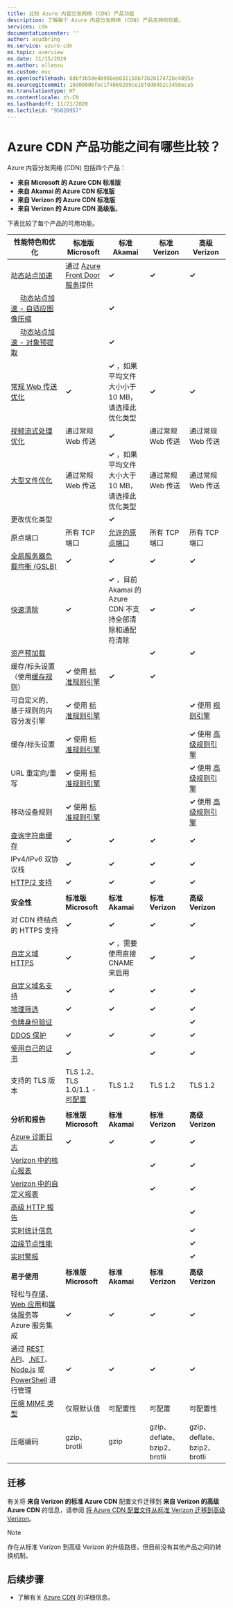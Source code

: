 ```yaml
---
title: 比较 Azure 内容分发网络 (CDN) 产品功能
description: 了解每个 Azure 内容分发网络 (CDN) 产品支持的功能。
services: cdn
documentationcenter: ''
author: asudbring
ms.service: azure-cdn
ms.topic: overview
ms.date: 11/15/2019
ms.author: allensu
ms.custom: mvc
ms.openlocfilehash: 8dbf3b5de4b908eb831158b73b2b17472bc4895e
ms.sourcegitcommit: 10d00006fec1f4b69289ce18fdd0452c3458eca5
ms.translationtype: HT
ms.contentlocale: zh-CN
ms.lasthandoff: 11/21/2020
ms.locfileid: "95020957"
---
```

# <a name="what-are-the-comparisons-between-azure-cdn-product-features"></a>Azure CDN 产品功能之间有哪些比较？

Azure 内容分发网络 (CDN) 包括四个产品： 

* **来自 Microsoft 的 Azure CDN 标准版**
* **来自 Akamai 的 Azure CDN 标准版**
* **来自 Verizon 的 Azure CDN 标准版**
* **来自 Verizon 的 Azure CDN 高级版**。 

下表比较了每个产品的可用功能。

| **性能特色和优化** | **标准版 Microsoft** | **标准 Akamai** | **标准 Verizon** | **高级 Verizon** |
| --- | --- | --- | --- | --- |
| [动态站点加速](./cdn-dynamic-site-acceleration.md)  | 通过 [Azure Front Door 服务](../frontdoor/front-door-overview.md)提供 | **&#x2713;**  | **&#x2713;** | **&#x2713;** |
| &nbsp;&nbsp;&nbsp;&nbsp;&nbsp;[动态站点加速 - 自适应图像压缩](./cdn-dynamic-site-acceleration.md#adaptive-image-compression-azure-cdn-from-akamai-only)  |  | **&#x2713;**  |  |  |
| &nbsp;&nbsp;&nbsp;&nbsp;&nbsp;[动态站点加速 - 对象预提取](./cdn-dynamic-site-acceleration.md#object-prefetch-azure-cdn-from-akamai-only)  |  | **&#x2713;**  |  |  |
| [常规 Web 传送优化](./cdn-optimization-overview.md#general-web-delivery)  | **&#x2713;** | **&#x2713;** ，如果平均文件大小小于 10 MB，请选择此优化类型  | **&#x2713;** |  **&#x2713;** |
| [视频流式处理优化](./cdn-media-streaming-optimization.md)  | 通过常规 Web 传送 | **&#x2713;**  | 通过常规 Web 传送 |  通过常规 Web 传送 |
| [大型文件优化](./cdn-large-file-optimization.md)  | 通过常规 Web 传送 | **&#x2713;** ，如果平均文件大小大于 10 MB，请选择此优化类型   | 通过常规 Web 传送 |  通过常规 Web 传送 |
| 更改优化类型 | |**&#x2713;** | | |
| 原点端口 |所有 TCP 端口 |[允许的原点端口](/previous-versions/azure/mt757337(v%3Dazure.100)#allowed-origin-ports) |所有 TCP 端口 |所有 TCP 端口 |
| [全局服务器负载均衡 (GSLB)](../traffic-manager/traffic-manager-load-balancing-azure.md)  | **&#x2713;** |**&#x2713;** |**&#x2713;** |**&#x2713;** |
| [快速清除](cdn-purge-endpoint.md)  | **&#x2713;** |**&#x2713;** ，目前 Akamai 的 Azure CDN 不支持全部清除和通配符清除 |**&#x2713;** |**&#x2713;** |
| [资产预加载](cdn-preload-endpoint.md)  |  | |**&#x2713;** |**&#x2713;** |
| 缓存/标头设置（使用[缓存规则](cdn-caching-rules.md)）  |**&#x2713;** 使用 [标准规则引擎](cdn-standard-rules-engine.md)  |**&#x2713;** |**&#x2713;** | |
| 可自定义的、基于规则的内容分发引擎 |**&#x2713;** 使用 [标准规则引擎](cdn-standard-rules-engine.md)  | | |**&#x2713;** 使用 [规则引擎](./cdn-verizon-premium-rules-engine.md) |
| 缓存/标头设置  |**&#x2713;** 使用 [标准规则引擎](cdn-standard-rules-engine.md) | | |**&#x2713;** 使用 [高级规则引擎](./cdn-verizon-premium-rules-engine.md) |
| URL 重定向/重写 |**&#x2713;** 使用 [标准规则引擎](cdn-standard-rules-engine.md)  | | |**&#x2713;** 使用 [高级规则引擎](./cdn-verizon-premium-rules-engine.md) |
| 移动设备规则  |**&#x2713;** 使用 [标准规则引擎](cdn-standard-rules-engine.md) | | |**&#x2713;** 使用 [高级规则引擎](./cdn-verizon-premium-rules-engine.md) |
| [查询字符串缓存](cdn-query-string.md)  | **&#x2713;** |**&#x2713;** |**&#x2713;** |**&#x2713;** |
| IPv4/IPv6 双协议栈 | **&#x2713;** |**&#x2713;** |**&#x2713;** |**&#x2713;** |
| [HTTP/2 支持](cdn-http2.md)  | **&#x2713;** |**&#x2713;** |**&#x2713;** |**&#x2713;** |
||||
 **安全性** | **标准版 Microsoft** | **标准 Akamai** | **标准 Verizon** | **高级 Verizon** | 
| 对 CDN 终结点的 HTTPS 支持 | **&#x2713;** |**&#x2713;** |**&#x2713;** |**&#x2713;** |
| [自定义域 HTTPS](cdn-custom-ssl.md)  | **&#x2713;** | **&#x2713;** ，需要使用直接 CNAME 来启用 |**&#x2713;** |**&#x2713;** |
| [自定义域名支持](cdn-map-content-to-custom-domain.md)  | **&#x2713;** |**&#x2713;** |**&#x2713;** |**&#x2713;** |
| [地理筛选](cdn-restrict-access-by-country.md)  | **&#x2713;** |**&#x2713;** |**&#x2713;** |**&#x2713;** |
| [令牌身份验证](cdn-token-auth.md)  |  |  |  |**&#x2713;**| 
| [DDOS 保护](https://www.us-cert.gov/ncas/tips/ST04-015)  | **&#x2713;** |**&#x2713;** |**&#x2713;** |**&#x2713;** |
| [使用自己的证书](cdn-custom-ssl.md?tabs=option-2-enable-https-with-your-own-certificate#tlsssl-certificates) |**&#x2713;** |  | **&#x2713;** | **&#x2713;** |
| 支持的 TLS 版本 | TLS 1.2、TLS 1.0/1.1 - [可配置](/rest/api/cdn/customdomains/enablecustomhttps#usermanagedhttpsparameters) | TLS 1.2 | TLS 1.2 | TLS 1.2 |
||||
| **分析和报告** | **标准版 Microsoft** | **标准 Akamai** | **标准 Verizon** | **高级 Verizon** | 
| [Azure 诊断日志](cdn-azure-diagnostic-logs.md)  | **&#x2713;** | **&#x2713;** |**&#x2713;** |**&#x2713;** |
| [Verizon 中的核心报表](cdn-analyze-usage-patterns.md)  |  | |**&#x2713;** |**&#x2713;** |
| [Verizon 中的自定义报表](cdn-verizon-custom-reports.md)  |  | |**&#x2713;** |**&#x2713;** |
| [高级 HTTP 报告](cdn-advanced-http-reports.md)  |  | | |**&#x2713;** |
| [实时统计信息](cdn-real-time-stats.md)  |  | | |**&#x2713;** |
| [边缘节点性能](cdn-edge-performance.md)  |  | | |**&#x2713;** |
| [实时警报](cdn-real-time-alerts.md)  |  | | |**&#x2713;** |
||||
| **易于使用** | **标准版 Microsoft** | **标准 Akamai** | **标准 Verizon** | **高级 Verizon** | 
| 轻松与[存储](cdn-create-a-storage-account-with-cdn.md)、[Web 应用](cdn-add-to-web-app.md)和[媒体服务](../media-services/previous/media-services-portal-manage-streaming-endpoints.md)等 Azure 服务集成  | **&#x2713;** |**&#x2713;** |**&#x2713;** |**&#x2713;** |
| 通过 [REST API](/rest/api/cdn/)、[.NET](cdn-app-dev-net.md)、[Node.js](cdn-app-dev-node.md) 或 [PowerShell](cdn-manage-powershell.md) 进行管理  | **&#x2713;** |**&#x2713;** |**&#x2713;** |**&#x2713;** |
| [压缩 MIME 类型](./cdn-improve-performance.md)  |仅限默认值 |可配置性 |可配置  |可配置性  |
| 压缩编码  |gzip、brotli |gzip |gzip、deflate、bzip2、brotli  |gzip、deflate、bzip2、brotli  |

## <a name="migration"></a>迁移

有关将 **来自 Verizon 的标准 Azure CDN** 配置文件迁移到 **来自 Verizon 的高级 Azure CDN** 的信息，请参阅 [将 Azure CDN 配置文件从标准 Verizon 迁移到高级 Verizon](cdn-migrate.md)。 

> [!NOTE]
> 存在从标准 Verizon 到高级 Verizon 的升级路径，但目前没有其他产品之间的转换机制。

## <a name="next-steps"></a>后续步骤

* 了解有关 [Azure CDN](cdn-overview.md) 的详细信息。
